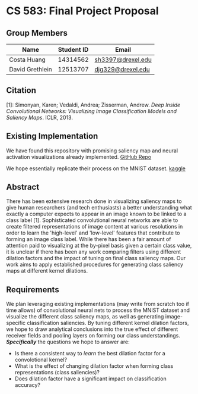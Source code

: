 # CS 583: Final Project Proposal

## Group Members

| Name  |  Student ID | Email  |
|---|---|---|
| Costa Huang | 14314562 | <sh3397@drexel.edu>|
| David Grethlein | 12513707 | <djg329@drexel.edu>|

## Citation

[1]: Simonyan, Karen; Vedaldi, Andrea; Zisserman, Andrew. *Deep Inside Convolutional Networks: Visualizing Image Classification Models and Saliency Maps*. ICLR, 2013.
 
## Existing Implementation

We have found this repository with promising saliency map and neural activation visualizations already implemented. [GitHub Repo]

[GitHub Repo]: https://github.com/sar-gupta/convisualize_nb

We hope essentially replicate their process on the MNIST dataset. [kaggle]

[kaggle]: https://www.kaggle.com/ernie55ernie/mnist-with-keras-visualization-and-saliency-map


## Abstract

There has been extensive research done in visualizing saliency maps to give human researchers (and tech enthusiasts) a better understanding what exactly a computer expects to appear in an image known to be linked to a class label [1]. Sophisticated convolutional neural networks are able to create filtered representations of image content at various resolutions in order to learn the 'high-level' and 'low-level' features that contribute to forming an image class label. While there has been a fair amount of attention paid to visualizing at the by-pixel basis given a certain class value, it is unclear if there has been any work comparing filters using different dilation factors and the impact of tuning on final class saliency maps. Our work aims to apply established procedures for generating class saliency maps at different kernel dilations.

## Requirements


We plan leveraging existing implementations (may write from scratch too if time allows) of convolutional neural nets to process the MNIST dataset and visualize the different class saliency maps, as well as generating image-specific classification saliencies. By tuning different kernel dilation factors, we hope to draw analytical conclusions into the true effect of different receiver fields and pooling layers on forming our class understandings. ***Specifically*** the questions we hope to answer are:

* Is there a consistent way to *learn* the best dilation factor for a convolotional kernel?
* What is the effect of changing dilation factor when forming class representations (class saliencies)?
* Does dilation factor have a significant impact on classification accuracy?